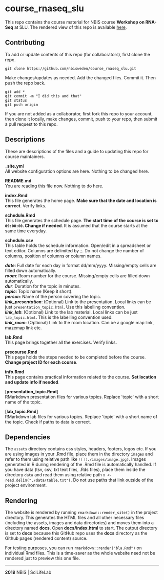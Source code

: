 # course_rnaseq_slu

This repo contains the course material for NBIS course **Workshop on RNA-Seq** at SLU. The rendered view of this repo is available [here](https://nbisweden.github.io/course_rnaseq_slu/).

## Contributing

To add or update contents of this repo (for collaborators), first clone the repo.

```
git clone https://github.com/nbisweden/course_rnaseq_slu.git
```

Make changes/updates as needed. Add the changed files. Commit it. Then push the repo back.

```
git add *
git commit -m "I did this and that"
git status
git push origin
```

If you are not added as a collaborator, first fork this repo to your account, then clone it locally, make changes, commit, push to your repo, then submit a pull request to this repo.

## Descriptions

These are descriptions of the files and a guide to updating this repo for course maintainers.

**_site.yml**  
All website configuration options are here. Nothing to be changed here.

**README.md**  
You are reading this file now. Nothing to do here.

**index.Rmd**  
This file generates the home page. **Make sure that the date and location is correct**. Verify links.

**schedule.Rmd**  
This file generates the schedule page. **The start time of the course is set to `09:00:00`. Change if needed**. It is assumed that the course starts at the same time everyday.  

**schedule.csv**  
This table holds the schedule information. Open/edit in a spreadsheet or text editor. Columns are delimited by `;`. Do not change the number of columns, position of columns or column names.

***date***: Full date for each day in format dd/mm/yyyy. Missing/empty cells are filled down automatically.  
***room***: Room number for the course. Missing/empty cells are filled down automatically.  
***dur***: Duration for the topic in minutes.  
***topic***: Topic name (Keep it short).  
***person***: Name of the person covering the topic.  
***link_presentation***: (Optional) Link to the presentation. Local links can be just `presentation_topic.html`. Use this labelling convention.  
***link_lab***: (Optional) Link to the lab material. Local links can be just `lab_topic.html`. This is the labelling convention used.  
***link_room***: (Optional) Link to the room location. Can be a google map link, mazemap link etc.  

**lab.Rmd**  
This page brings together all the exercises. Verify links.

**precourse.Rmd**  
This page holds the steps needed to be completed before the course. **Change project ID for each course**.

**info.Rmd**  
This page contains practical information related to the course. **Set location and update info if needed**.

[**presentation_topic.Rmd**]  
RMarkdown presentation files for various topics. Replace 'topic' with a short name of the topic.  

[**lab_topic.Rmd**]  
RMarkdown lab files for various topics. Replace 'topic' with a short name of the topic. Check if paths to data is correct.  

## Dependencies

The `assets` directory contains css styles, headers, footers, logos etc. If you are using images in your .Rmd file, place them in the directory `images` and refer to them using relative path like `![](./images/image.jpg)`. Images generated in R during rendering of the .Rmd file is automatically handled. If you have data (tsv, csv, txt text files, .Rds files), place them inside the directory `data` and read them using relative path `x <- read.delim("./data/table.txt")`. Do not use paths that link outside of the project environment.

## Rendering

The website is rendered by running `rmarkdown::render_site()` in the project directory. This generates the HTML files and all other necessary files (including the assets, images and data directories) and moves them into a directory named **docs**. Open **docs/index.html** to start. The output directory is set to **docs** because this GitHub repo uses the **docs** directory as the Github pages (rendered content) source.

For testing purposes, you can run `rmarkdown::render("bla.Rmd")` on individual Rmd files. This is a time-saver as the whole website need not be rendered just to preview this one file.

---

**2019** NBIS | SciLifeLab
